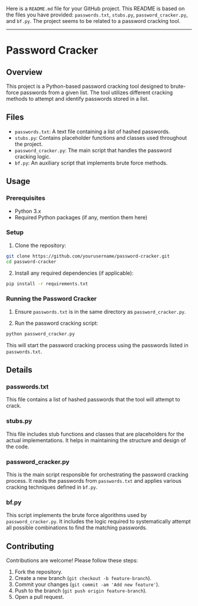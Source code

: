 Here is a `README.md` file for your GitHub project. This README is based on the files you have provided: `passwords.txt`, `stubs.py`, `password_cracker.py`, and `bf.py`. The project seems to be related to a password cracking tool.

---

# Password Cracker

## Overview

This project is a Python-based password cracking tool designed to brute-force passwords from a given list. The tool utilizes different cracking methods to attempt and identify passwords stored in a list.

## Files

- `passwords.txt`: A text file containing a list of hashed passwords.
- `stubs.py`: Contains placeholder functions and classes used throughout the project.
- `password_cracker.py`: The main script that handles the password cracking logic.
- `bf.py`: An auxiliary script that implements brute force methods.

## Usage

### Prerequisites

- Python 3.x
- Required Python packages (if any, mention them here)

### Setup

1. Clone the repository:

```bash
git clone https://github.com/yourusername/password-cracker.git
cd password-cracker
```

2. Install any required dependencies (if applicable):

```bash
pip install -r requirements.txt
```

### Running the Password Cracker

1. Ensure `passwords.txt` is in the same directory as `password_cracker.py`.

2. Run the password cracking script:

```bash
python password_cracker.py
```

This will start the password cracking process using the passwords listed in `passwords.txt`.

## Details

### passwords.txt

This file contains a list of hashed passwords that the tool will attempt to crack.

### stubs.py

This file includes stub functions and classes that are placeholders for the actual implementations. It helps in maintaining the structure and design of the code.

### password_cracker.py

This is the main script responsible for orchestrating the password cracking process. It reads the passwords from `passwords.txt` and applies various cracking techniques defined in `bf.py`.

### bf.py

This script implements the brute force algorithms used by `password_cracker.py`. It includes the logic required to systematically attempt all possible combinations to find the matching passwords.

## Contributing

Contributions are welcome! Please follow these steps:

1. Fork the repository.
2. Create a new branch (`git checkout -b feature-branch`).
3. Commit your changes (`git commit -am 'Add new feature'`).
4. Push to the branch (`git push origin feature-branch`).
5. Open a pull request.
